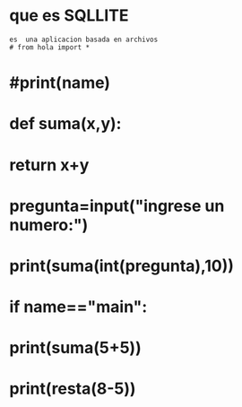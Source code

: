 # que es SQLLITE
    es  una aplicacion basada en archivos
    # from hola import *
# #print(__name__)
# def suma(x,y):
#     return x+y

# pregunta=input("ingrese un numero:")
# print(suma(int(pregunta),10))
# if __name__=="main":
#     print(suma(5+5))
#     print(resta(8-5))